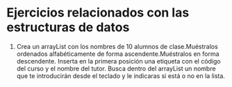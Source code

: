 # Ejercicios relacionados con las estructuras de datos

1. Crea un arrayList con los nombres de 10 alumnos de clase.Muéstralos ordenados alfabéticamente de forma ascendente.Muéstralos en forma descendente. Inserta en la primera posición una etiqueta con el código del curso y el nombre del tutor. Busca dentro del arrayList un nombre que te introducirán desde el teclado y le indicaras si está o no en la lista.
